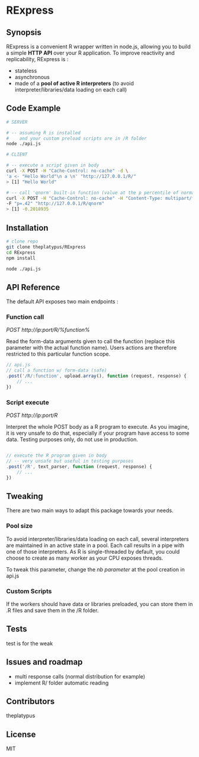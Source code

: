 # RExpress

## Synopsis

RExpress is a convenient R wrapper written in node.js, allowing you to build a simple **HTTP API** over your R application.
To improve reactivity and replicability, RExpress is :

- stateless
- asynchronous
- made of a **pool of active R interpreters** (to avoid interpreter/libraries/data loading on each call)

## Code Example

```bash
# SERVER

# -- assuming R is installed 
#    and your custom preload scripts are in /R folder
node ./api.js

# CLIENT

# -- execute a script given in body
curl -X POST -H "Cache-Control: no-cache" -d \
'a <- "Hello World"\n a \n' "http://127.0.0.1/R/"
> [1] "Hello World"

# -- call 'qnorm' built-in function (value at the p percentile of normal distribution)
curl -X POST -H "Cache-Control: no-cache" -H "Content-Type: multipart/form-data; "\
-F "p=.42" "http://127.0.0.1/R/qnorm"
> [1] -0.2018935
```

## Installation

```bash
# clone repo
git clone theplatypus/RExpress
cd RExpress
npm install

node ./api.js

```

## API Reference

The default API exposes two main endpoints :

### Function call

*POST http://ip:port/R/%function%*

Read the form-data arguments given to call the function (replace this parameter with the actual function name).
Users actions are therefore restricted to this particular function scope.

```javascript
// api.js
// call a function w/ form-data (safe)
.post('/R/:function', upload.array(), function (request, response) {
	// ...
})
```

### Script execute

*POST http://ip:port/R*
 
Interpret the whole POST body as a R program to execute.
As you imagine, it is very unsafe to do that, especially if your program have access to some data.
Testing purposes only, do not use in production.

```javascript

// execute the R program given in body
// -- very unsafe but useful in testing purposes
.post('/R', text_parser, function (request, response) {
	// ...
})
```
## Tweaking

There are two main ways to adapt this package towards your needs.

### Pool size

To avoid interpreter/libraries/data loading on each call, several interpreters are maintained in an active state in a pool.
Each call results in a pipe with one of those interpreters.
As R is single-threaded by default, you could choose to create as many worker as your CPU exposes threads.

To tweak this parameter, change the *nb parameter* at the pool creation in api.js

### Custom Scripts

If the workers should have data or libraries preloaded, you can store them in .R files and save them in the /R folder.

## Tests

test is for the weak

## Issues and roadmap

- multi response calls (normal distribution for example)
- implement R/ folder automatic reading

## Contributors

theplatypus

## License

MIT
